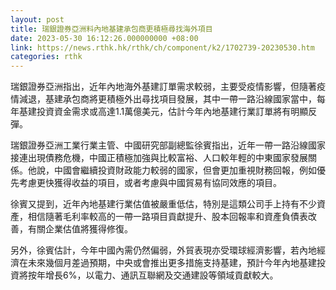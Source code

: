 ```yaml
---
layout: post
title: 瑞銀證券亞洲料內地基建承包商更積極尋找海外項目
date: 2023-05-30 16:12:26.000000000 +08:00
link: https://news.rthk.hk/rthk/ch/component/k2/1702739-20230530.htm
categories: rthk
---
```


瑞銀證券亞洲指出，近年內地海外基建訂單需求較弱，主要受疫情影響，但隨著疫情減退，基建承包商將更積極外出尋找項目發展，其中一帶一路沿線國家當中，每年基建投資資金需求或高達1.1萬億美元，估計今年內地基建行業訂單將有明顯反彈。

瑞銀證券亞洲工業行業主管、中國研究部副總監徐賓指出，近年一帶一路沿線國家接連出現債務危機，中國正積極加強與比較富裕、人口較年輕的中東國家發展關係。他說，中國會繼續投資財政能力較弱的國家，但會更加重視財務回報，例如優先考慮更快獲得收益的項目，或者考慮與中國貿易有協同效應的項目。

徐賓又提到，近年內地基建行業估值被嚴重低估，特別是這類公司手上持有不少資產，相信隨著毛利率較高的一帶一路項目貢獻提升、股本回報率和資產負債表改善，有關企業估值將獲得修復。

另外，徐賓估計，今年中國內需仍然偏弱，外貿表現亦受環球經濟影響，若內地經濟在未來幾個月差過預期，中央或會推出更多措施支持基建，預計今年內地基建投資將按年增長6%，以電力、通訊互聯網及交通建設等領域貢獻較大。
